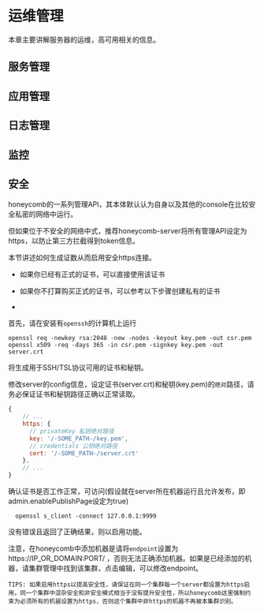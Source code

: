 # 运维管理

本章主要讲解服务器的运维，高可用相关的信息。

## 服务管理

## 应用管理

## 日志管理

## 监控

## 安全

honeycomb的一系列管理API，其本体默认认为自身以及其他的console在比较安全私密的网络中运行。

但如果位于不安全的网络中式，推荐honeycomb-server将所有管理API设定为https，以防止第三方拦截得到token信息。

本节讲述如何生成证数从而启用安全https连接。

* 如果你已经有正式的证书，可以直接使用该证书

* 如果你不打算购买正式的证书，可以参考以下步骤创建私有的证书
* 
首先，请在安装有`openssh`的计算机上运行
```shell
openssl req -newkey rsa:2048 -new -nodes -keyout key.pem -out csr.pem
openssl x509 -req -days 365 -in csr.pem -signkey key.pem -out server.crt
```
将生成用于SSH/TSL协议可用的证书和秘钥。

修改server的config信息，设定证书(server.crt)和秘钥(key.pem)的`绝对`路径，请务必保证证书和秘钥路径正确以正常读取。

```js
{
    // ...
    https: {
      // privateKey 私钥绝对路径
      key: '/-SOME_PATH-/key.pem',
      // credentials 公钥绝对路径
      cert: '/-SOME_PATH-/server.crt'
    },
    // ...
}
```

确认证书是否工作正常，可访问(假设就在server所在机器运行且允许发布，即admin.enablePublishPage设定为true)

```shell
  openssl s_client -connect 127.0.0.1:9999
```

没有错误且返回了正确结果，则以启用功能。

注意，在honeycomb中添加机器是请将`endpoint`设置为https://IP_OR_DOMAIN:PORT/ ，否则无法正确添加机器。如果是已经添加的机器，请集群管理中找到该集群，点击编辑，可以修改endpoint。
```
TIPS: 如果启用https以提高安全性，请保证在同一个集群每一个server都设置为https启用，同一个集群中混杂安全和非安全模式相当于没有提升安全性，所以honeycomb这里强制约束为必须所有的机器设置为https，否则这个集群中非https的机器不再被本集群识别。
```



